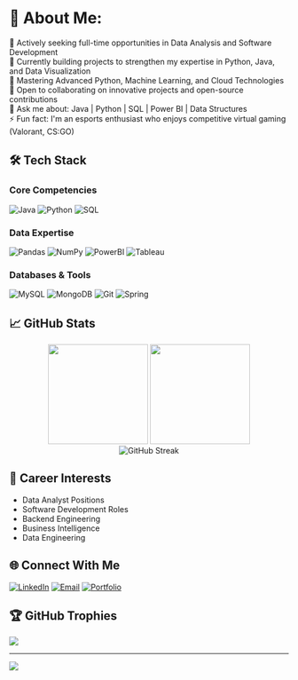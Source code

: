 # 💫 About Me:
🎯 Actively seeking full-time opportunities in Data Analysis and Software Development  
🔭 Currently building projects to strengthen my expertise in Python, Java, and Data Visualization  
🌱 Mastering Advanced Python, Machine Learning, and Cloud Technologies  
👯 Open to collaborating on innovative projects and open-source contributions  
💬 Ask me about: Java | Python | SQL | Power BI | Data Structures  
⚡ Fun fact: I'm an esports enthusiast who enjoys competitive virtual gaming (Valorant, CS:GO)

## 🛠️ Tech Stack

### Core Competencies
![Java](https://img.shields.io/badge/Java-ED8B00?style=for-the-badge&logo=openjdk&logoColor=white)
![Python](https://img.shields.io/badge/Python-3776AB?style=for-the-badge&logo=python&logoColor=white)
![SQL](https://img.shields.io/badge/SQL-4479A1?style=for-the-badge&logo=postgresql&logoColor=white)

### Data Expertise
![Pandas](https://img.shields.io/badge/Pandas-2C2D72?style=for-the-badge&logo=pandas&logoColor=white)
![NumPy](https://img.shields.io/badge/Numpy-013243?style=for-the-badge&logo=numpy&logoColor=white)
![PowerBI](https://img.shields.io/badge/PowerBI-F2C811?style=for-the-badge&logo=powerbi&logoColor=black)
![Tableau](https://img.shields.io/badge/Tableau-E97627?style=for-the-badge&logo=tableau&logoColor=white)

### Databases & Tools
![MySQL](https://img.shields.io/badge/MySQL-4479A1?style=for-the-badge&logo=mysql&logoColor=white)
![MongoDB](https://img.shields.io/badge/MongoDB-47A248?style=for-the-badge&logo=mongodb&logoColor=white)
![Git](https://img.shields.io/badge/Git-F05032?style=for-the-badge&logo=git&logoColor=white)
![Spring](https://img.shields.io/badge/Spring-6DB33F?style=for-the-badge&logo=spring&logoColor=white)

## 📈 GitHub Stats

<div align="center">
  <img height="180" src="https://github-readme-stats.vercel.app/api?username=RahulNaik2611&show_icons=true&theme=radical&include_all_commits=true&count_private=true&hide_border=true"/>
  <img height="180" src="https://github-readme-stats.vercel.app/api/top-langs/?username=RahulNaik2611&layout=compact&langs_count=6&theme=radical&hide_border=true"/>
</div>

<div align="center">
  <img src="https://github-readme-streak-stats.herokuapp.com/?user=RahulNaik2611&theme=radical" alt="GitHub Streak"/>
</div>

## 🚀 Career Interests
- Data Analyst Positions
- Software Development Roles
- Backend Engineering
- Business Intelligence
- Data Engineering

## 🌐 Connect With Me
[![LinkedIn](https://img.shields.io/badge/LinkedIn-Connect%20Professionally-0077B5?style=for-the-badge&logo=linkedin&logoColor=white)](https://www.linkedin.com/in/yourprofile)
[![Email](https://img.shields.io/badge/Email-Hire%20Me-D14836?style=for-the-badge&logo=gmail&logoColor=white)](mailto:banavathrahulnaik26@gmail.com)
[![Portfolio](https://img.shields.io/badge/Portfolio-View%20My%20Work-FF5722?style=for-the-badge&logo=about.me&logoColor=white)](https://yourportfolio.com)

## 🏆 GitHub Trophies
![](https://github-profile-trophy.vercel.app/?username=RahulNaik2611&theme=radical&no-frame=false&no-bg=true&margin-w=4)

---
[![](https://visitcount.itsvg.in/api?id=RahulNaik2611&label=Profile%20Views&color=0&icon=5&pretty=true)](https://visitcount.itsvg.in)
